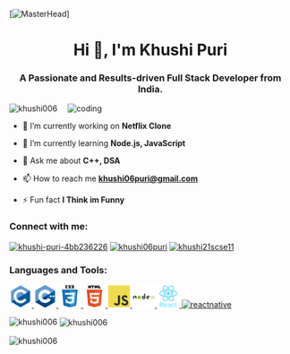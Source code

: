 [![MasterHead](https://camo.githubusercontent.com/d6ebdf0be8c981a367c8226b0c0554db04a3235f4018c75ad1951fd67be61cc4/68747470733a2f2f6a75736d61726b746563682e636f6d2f7075626c69632f612f696d616765732f70616765732f7765625f646576656c6f706d656e742e676966)]
<h1 align="center">Hi 👋, I'm Khushi Puri</h1>
<h3 align="center">A Passionate and Results-driven Full Stack Developer from India.</h3>
<img align="right" alt="coding" width="400" src="https://thumbs.gfycat.com/GlisteningAggravatingJunebug-size_restricted.gif">

<p align="left"> <img src="https://komarev.com/ghpvc/?username=khushi006&label=Profile%20views&color=0e75b6&style=flat" alt="khushi006" /> </p>

- 🔭 I’m currently working on **Netflix Clone**

- 🌱 I’m currently learning **Node.js, JavaScript**

- 💬 Ask me about **C++, DSA**

- 📫 How to reach me **khushi06puri@gmail.com**

- ⚡ Fun fact **I Think im Funny**

<h3 align="left">Connect with me:</h3>
<p align="left">
<a href="https://linkedin.com/in/khushi-puri-4bb236226" target="blank"><img align="center" src="https://raw.githubusercontent.com/rahuldkjain/github-profile-readme-generator/master/src/images/icons/Social/linked-in-alt.svg" alt="khushi-puri-4bb236226" height="30" width="40" /></a>
<a href="https://instagram.com/khushi06puri" target="blank"><img align="center" src="https://raw.githubusercontent.com/rahuldkjain/github-profile-readme-generator/master/src/images/icons/Social/instagram.svg" alt="khushi06puri" height="30" width="40" /></a>
<a href="https://www.codechef.com/users/khushi21scse11" target="blank"><img align="center" src="https://cdn.jsdelivr.net/npm/simple-icons@3.1.0/icons/codechef.svg" alt="khushi21scse11" height="30" width="40" /></a>
</p>

<h3 align="left">Languages and Tools:</h3>
<p align="left"> <a href="https://www.cprogramming.com/" target="_blank" rel="noreferrer"> <img src="https://raw.githubusercontent.com/devicons/devicon/master/icons/c/c-original.svg" alt="c" width="40" height="40"/> </a> <a href="https://www.w3schools.com/cpp/" target="_blank" rel="noreferrer"> <img src="https://raw.githubusercontent.com/devicons/devicon/master/icons/cplusplus/cplusplus-original.svg" alt="cplusplus" width="40" height="40"/> </a> <a href="https://www.w3schools.com/css/" target="_blank" rel="noreferrer"> <img src="https://raw.githubusercontent.com/devicons/devicon/master/icons/css3/css3-original-wordmark.svg" alt="css3" width="40" height="40"/> </a> <a href="https://www.w3.org/html/" target="_blank" rel="noreferrer"> <img src="https://raw.githubusercontent.com/devicons/devicon/master/icons/html5/html5-original-wordmark.svg" alt="html5" width="40" height="40"/> </a> <a href="https://developer.mozilla.org/en-US/docs/Web/JavaScript" target="_blank" rel="noreferrer"> <img src="https://raw.githubusercontent.com/devicons/devicon/master/icons/javascript/javascript-original.svg" alt="javascript" width="40" height="40"/> </a> <a href="https://nodejs.org" target="_blank" rel="noreferrer"> <img src="https://raw.githubusercontent.com/devicons/devicon/master/icons/nodejs/nodejs-original-wordmark.svg" alt="nodejs" width="40" height="40"/> </a> <a href="https://reactjs.org/" target="_blank" rel="noreferrer"> <img src="https://raw.githubusercontent.com/devicons/devicon/master/icons/react/react-original-wordmark.svg" alt="react" width="40" height="40"/> </a> <a href="https://reactnative.dev/" target="_blank" rel="noreferrer"> <img src="https://reactnative.dev/img/header_logo.svg" alt="reactnative" width="40" height="40"/> </a> </p>

<p><img align="left" src="https://github-readme-stats.vercel.app/api/top-langs?username=khushi006&show_icons=true&locale=en&layout=compact" alt="khushi006" /></p>

<p>&nbsp;<img align="center" src="https://github-readme-stats.vercel.app/api?username=khushi006&show_icons=true&locale=en" alt="khushi006" /></p>

<p><img align="center" src="https://github-readme-streak-stats.herokuapp.com/?user=khushi006&" alt="khushi006" /></p>
